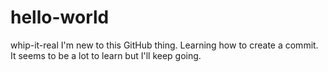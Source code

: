 # hello-world
whip-it-real
I'm new to this GitHub thing. Learning how to create a commit. It seems to be a lot to learn but I'll keep going.
